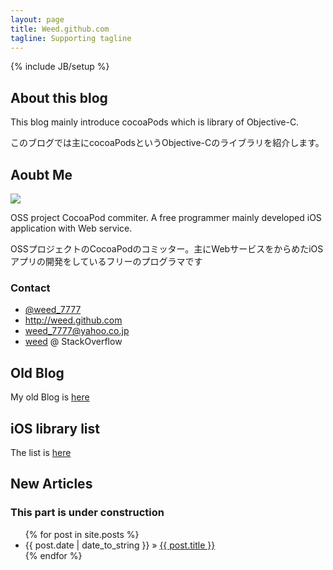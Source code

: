 ```yaml
---
layout: page
title: Weed.github.com
tagline: Supporting tagline
---
```

{% include JB/setup %}

## About this blog

This blog mainly introduce cocoaPods which is library of Objective-C.

このブログでは主にcocoaPodsというObjective-Cのライブラリを紹介します。

## Aoubt Me

![](http://farm9.staticflickr.com/8308/7976472200_f63eff2f59_o.jpg)

OSS project CocoaPod commiter. A free programmer mainly developed iOS application with Web service.

OSSプロジェクトのCocoaPodのコミッター。主にWebサービスをからめたiOSアプリの開発をしているフリーのプログラマです

### Contact

- [@weed_7777](https://twitter.com/weed_7777)
- <http://weed.github.com>
- weed_7777@yahoo.co.jp
- [weed](http://stackoverflow.com/users/1530020/weed) @ StackOverflow

<!-- You also need to place a container where you'd like the Coderwall badges to render. -->
<section class="coderwall" data-coderwall-username="weed" data-coderwall-orientation="horizontal"></section>

## Old Blog

My old Blog is [here](http://weed.cocolog-nifty.com/wzero3es)

## iOS library list

The list is [here](https://github.com/weed/CocoaPods_selected/blob/master/pods.md)

## New Articles
### This part is under construction

<ul class="posts">
  {% for post in site.posts %}
    <li><span>{{ post.date | date_to_string }}</span> &raquo; <a href="{{ BASE_PATH }}{{ post.url }}">{{ post.title }}</a></li>
  {% endfor %}
</ul>